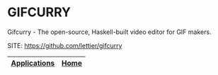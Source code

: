 # GIFCURRY

 Gifcurry - The open-source, Haskell-built video editor for GIF makers.
 
 SITE: https://github.com/lettier/gifcurry

 | [Applications](https://portable-linux-apps.github.io/apps.html) | [Home](https://portable-linux-apps.github.io)
 | --- | --- |
